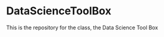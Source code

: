 DataScienceToolBox
==================

This is the repository for the class, the Data Science Tool Box
